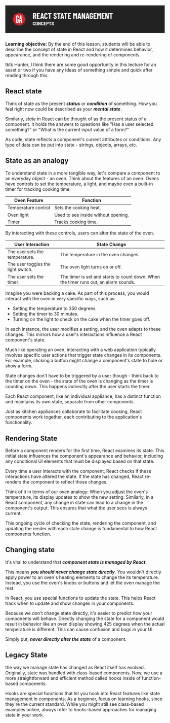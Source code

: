 # ![React State Management - Concepts](./assets/hero.png)

**Learning objective:** By the end of this lesson, students will be able to describe the concept of state in React and how it determines behavior, appearance, and the rendering and re-rendering of components.

tktk Hunter, I think there are some good opportunity in this lecture for an asset or two if you have any ideas of something simple and quick after reading through this.

## React state

Think of state as the present ***status*** or ***condition*** of something. How you feel right now could be described as your ***mental state***.

Similarly, *state* in React can be thought of as the present status of a component. It holds the answers to questions like "Has a user selected something?" or "What is the current input value of a form?"

As code, state reflects a component's current attributes or conditions. Any type of data can be put into state - strings, objects, arrays, etc.

## State as an analogy

To understand state in a more tangible way, let's compare a component to an everyday object - an oven. Think about the features of an oven. Ovens have controls to set the temperature, a light, and maybe even a built-in timer for tracking cooking time.

| **Oven Feature**    | **Function**                        |
| ------------------- | ----------------------------------- |
| Temperature control | Sets the cooking heat.              |
| Oven light          | Used to see inside without opening. |
| Timer               | Tracks cooking time.                |

By interacting with these controls, users can alter the state of the oven.

| **User Interaction**               | **State Change**                                                                     |
| ---------------------------------- | ------------------------------------------------------------------------------------ |
| The user sets the temperature.     | The temperature in the oven changes.                                                 |
| The user toggles the light switch. | The oven light turns on or off.                                                      |
| The user sets the timer.           | The timer is set and starts to count down. When the timer runs out, an alarm sounds. |

Imagine you were backing a cake. As part of this process, you would interact with the oven in very specific ways, such as:

- Setting the temperature to 350 degrees.
- Setting the timer to 30 minutes.
- Turning on the light to check on the cake when the timer goes off.

In each instance, the user modifies a setting, and the oven adapts to these changes. This mirrors how a user's interactions influence a React component's state.

Much like operating an oven, interacting with a web application typically involves specific user actions that trigger state changes in its components. For example, clicking a button might change a component's state to hide or show a form.

State changes don't have to be triggered by a user though - think back to the timer on the oven - the state of the oven is changing as the timer is counting down. This happens indirectly after the user starts the timer.

Each React component, like an individual appliance, has a distinct function and maintains its own state, separate from other components.

Just as kitchen appliances collaborate to facilitate cooking, React components work together, each contributing to the application's functionality.

## Rendering State

Before a component renders for the first time, React examines its state. This initial state influences the component's appearance and behavior, including any conditional UI elements that must be displayed based on that state.

Every time a user interacts with the component, React checks if these interactions have altered the state. If the state has changed, React re-renders the component to reflect those changes.

Think of it in terms of our oven analogy: When you adjust the oven's temperature, its display updates to show the new setting. Similarly, in a React component, any change in state can lead to a change in the component's output. This ensures that what the user sees is always current.

This ongoing cycle of checking the state, rendering the component, and updating the render with each state change is fundamental to how React components function.

## Changing state

It's vital to understand that ***component state is managed by React***.

This means ***you should never change state directly***. You wouldn't directly apply power to an oven's heating elements to change the its temperature. Instead, you use the oven's knobs or buttons and let the oven manage the rest.

In React, you use special functions to update the state. This helps React track when to update and show changes in your components.

Because we don't change state directly, it's easier to predict how your components will behave. Directly changing the state for a component would result in behavior like an oven display showing 425 degrees when the actual temperature is different. This can cause confusion and bugs in your UI.

Simply put, ***never directly alter the state*** of a component.

## Legacy State

the way we manage state has changed as React itself has evolved. Originally, state was handled with class-based components. Now, we use a more straightforward and efficient method called hooks inside of function-based components.

Hooks are special functions that let you hook into React features like state management in components. As a beginner, focus on learning hooks, since they're the current standard. While you might still see class-based examples online, always refer to hooks-based approaches for managing state in your work.
